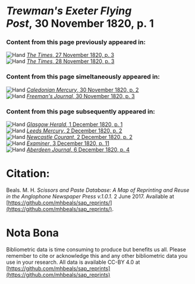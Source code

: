 # *Trewman's Exeter Flying Post*, 30 November 1820, p. 1  
  
### Content from this page previously appeared in:  
![Hand](http://scissorsandpaste.net/wp-content/uploads/2017/06/smallhandpointer.png) [*The Times*, 27 November 1820, p. 3](https://mhbeals.github.io/sap_html/The-Times/The-Times-27-November-1820-p-3)  
![Hand](http://scissorsandpaste.net/wp-content/uploads/2017/06/smallhandpointer.png) [*The Times*, 28 November 1820, p. 3](https://mhbeals.github.io/sap_html/The-Times/The-Times-28-November-1820-p-3)  
  
### Content from this page simeltaneously appeared in:  
![Hand](http://scissorsandpaste.net/wp-content/uploads/2017/06/smallhandpointer.png) [*Caledonian Mercury*, 30 November 1820, p. 2](https://mhbeals.github.io/sap_html/Caledonian-Mercury/Caledonian-Mercury-30-November-1820-p-2)  
![Hand](http://scissorsandpaste.net/wp-content/uploads/2017/06/smallhandpointer.png) [*Freeman's Journal*, 30 November 1820, p. 3](https://mhbeals.github.io/sap_html/Freeman's-Journal/Freeman's-Journal-30-November-1820-p-3)  
  
### Content from this page subsequently appeared in:  
![Hand](http://scissorsandpaste.net/wp-content/uploads/2017/06/smallhandpointer.png) [*Glasgow Herald*, 1 December 1820, p. 1](https://mhbeals.github.io/sap_html/Glasgow-Herald/Glasgow-Herald-1-December-1820-p-1)  
![Hand](http://scissorsandpaste.net/wp-content/uploads/2017/06/smallhandpointer.png) [*Leeds Mercury*, 2 December 1820, p. 2](https://mhbeals.github.io/sap_html/Leeds-Mercury/Leeds-Mercury-2-December-1820-p-2)  
![Hand](http://scissorsandpaste.net/wp-content/uploads/2017/06/smallhandpointer.png) [*Newcastle Courant*, 2 December 1820, p. 2](https://mhbeals.github.io/sap_html/Newcastle-Courant/Newcastle-Courant-2-December-1820-p-2)  
![Hand](http://scissorsandpaste.net/wp-content/uploads/2017/06/smallhandpointer.png) [*Examiner*, 3 December 1820, p. 11](https://mhbeals.github.io/sap_html/Examiner/Examiner-3-December-1820-p-11)  
![Hand](http://scissorsandpaste.net/wp-content/uploads/2017/06/smallhandpointer.png) [*Aberdeen Journal*, 6 December 1820, p. 4](https://mhbeals.github.io/sap_html/Aberdeen-Journal/Aberdeen-Journal-6-December-1820-p-4)  


# Citation: 

Beals. M. H. *Scissors and Paste Database: A Map of Reprinting and Reuse in the Anglophone Newspaper Press v.1.0.1.* 2 June 2017. Available at [https://github.com/mhbeals/sap_reprints/](https://github.com/mhbeals/sap_reprints/). 

# Nota Bona

Bibliometric data is time consuming to produce but benefits us all. Please remember to cite or acknowledge this and any other bibliometric data you use in your research. All data is available CC-BY 4.0 at [https://github.com/mhbeals/sap_reprints](https://github.com/mhbeals/sap_reprints)